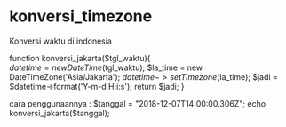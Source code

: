 # konversi_timezone
Konversi waktu di indonesia

function konversi_jakarta($tgl_waktu){ 	
		$datetime = new DateTime($tgl_waktu);
		$la_time = new DateTimeZone('Asia/Jakarta');
		$datetime->setTimezone($la_time);
		$jadi = $datetime->format('Y-m-d H:i:s');
		return $jadi;
}
  
cara penggunaannya :
$tanggal = "2018-12-07T14:00:00.306Z";
echo konversi_jakarta($tanggal);
